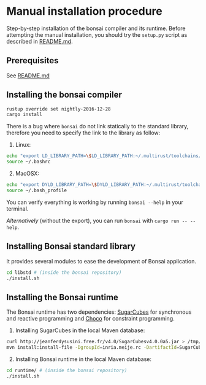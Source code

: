 # Manual installation procedure

Step-by-step installation of the bonsai compiler and its runtime. Before attempting the manual installation, you should try the `setup.py` script as described in [README.md](README.md).

## Prerequisites

See [README.md](README.md)

## Installing the bonsai compiler

```sh
rustup override set nightly-2016-12-28
cargo install
```

There is a bug where `bonsai` do not link statically to the standard library, therefore you need to specify the link to the library as follow:

1. Linux:
  ```sh
  echo "export LD_LIBRARY_PATH=\$LD_LIBRARY_PATH:~/.multirust/toolchains/nightly-2016-10-21-x86_64-unknown-linux-gnu/lib" >> ~/.bashrc
  source ~/.bashrc
  ```
2. MacOSX:
  ```sh
  echo "export DYLD_LIBRARY_PATH=\$DYLD_LIBRARY_PATH:~/.multirust/toolchains/nightly-2016-10-21-x86_64-apple-darwin/lib" >> ~/.bash_profile
  source ~/.bash_profile
  ```

You can verify everything is working by running `bonsai --help` in your terminal.

*Alternatively* (without the export), you can run `bonsai` with `cargo run -- --help`.

## Installing Bonsai standard library

It provides several modules to ease the development of Bonsai application.

```sh
cd libstd # (inside the bonsai repository)
./install.sh
```

## Installing the Bonsai runtime

The Bonsai runtime has two dependencies: [SugarCubes](http://jeanferdysusini.free.fr/index.php?action=SC) for synchronous and reactive programming and [Choco](http://www.choco-solver.org) for constraint programming.

1. Installing SugarCubes in the local Maven database:
  ```sh
  curl http://jeanferdysusini.free.fr/v4.0/SugarCubesv4.0.0a5.jar > /tmp/SugarCubesv4.0.0a5.jar
  mvn install:install-file -DgroupId=inria.meije.rc -DartifactId=SugarCubes -Dversion=4.0.0a5 -Dpackaging=jar -Dfile=/tmp/SugarCubesv4.0.0a5.jar
  ```
2. Installing Bonsai runtime in the local Maven database:
  ```sh
  cd runtime/ # (inside the bonsai repository)
  ./install.sh
  ```
